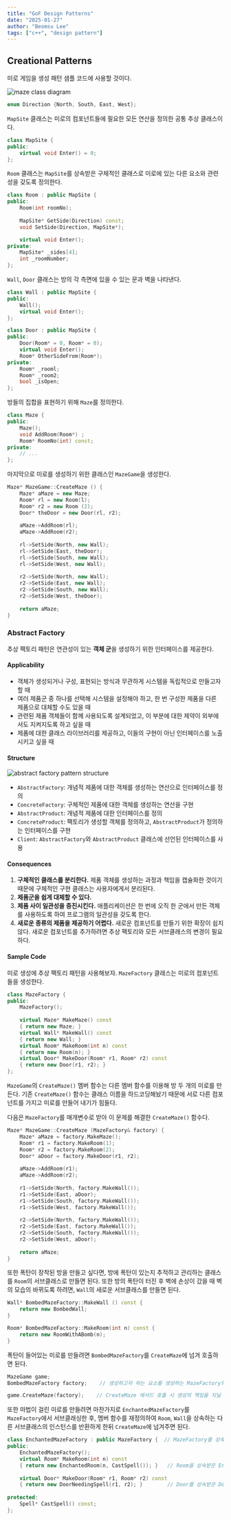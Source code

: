 ```yaml
---
title: "GoF Design Patterns"
date: "2025-01-27"
author: "Beomsu Lee"
tags: ["c++", "design pattern"]
---
```


## Creational Patterns

미로 게임을 생성 패턴 샘플 코드에 사용할 것이다.

![maze class diagram](images/maze_class_diagram.png)

```cpp
enum Direction {North, South, East, West};
```

`MapSite` 클래스는 미로의 컴포넌트들에 필요한 모든 연산을 정의한 공통 추상 클래스이다. 

```cpp
class MapSite {
public:
    virtual void Enter() = 0;
};
```

`Room` 클래스는 `MapSite`를 상속받은 구체적인 클래스로 미로에 있는 다른 요소와 관련성을 갖도록 정의한다. 

```cpp
class Room : public MapSite {
public:
    Room(int roomNo);
    
    MapSite* GetSide(Direction) const;
    void SetSide(Direction, MapSite*);

    virtual void Enter();
private:
    MapSite* _sides[4];
    int _roomNumber;
};
```

`Wall`, `Door` 클래스는 방의 각 측면에 있을 수 있는 문과 벽을 나타낸다.

```cpp
class Wall : public MapSite {
public:
    Wall();
    virtual void Enter();
};

class Door : public MapSite {
public:
    Door(Room* = 0, Room* = 0);
    virtual void Enter();
    Room* OtherSideFrom(Room*);
private:
    Room* _rooml;
    Room* _room2;
    bool _isOpen;
};
```

방들의 집합을 표현하기 위해 `Maze`를 정의한다.

```cpp
class Maze {
public:
    Maze();
    void AddRoom(Room*) ;
    Room* RoomNo(int) const;
private:
    // ...
};
```

마지막으로 미로를 생성하기 위한 클래스인 `MazeGame`을 생성한다.

```cpp
Maze* MazeGame::CreateMaze () {
    Maze* aMaze = new Maze;
    Room* rl = new Room(l);
    Room* r2 = new Room (2);
    Door* theDoor = new Door(rl, r2);
    
    aMaze->AddRoom(rl);
    aMaze->AddRoom(r2);
    
    rl->SetSide(North, new Wall);
    rl->SetSide(East, theDoor);
    rl->SetSide(South, new Wall);
    rl->SetSide(West, new Wall);
    
    r2->SetSide(North, new Wall);
    r2->SetSide(East, new Wall);
    r2->SetSide(South, new Wall);
    r2->SetSide(West, theDoor);
    
    return aMaze;
}
```

### Abstract Factory

추상 팩토리 패턴은 연관성이 있는 **객체 군**을 생성하기 위한 인터페이스를 제공한다.

#### Applicability

- 객체가 생성되거나 구성, 표현되는 방식과 무관하게 시스템을 독립적으로 만들고자 할 때
- 여러 제품군 중 하나를 선택해 시스템을 설정해야 하고, 한 번 구성한 제품을 다른 제품으로 대체할 수도 있을 때
- 관련된 제품 객체들이 함께 사용되도록 설계되었고, 이 부분에 대한 제약이 외부에서도 지켜지도록 하고 싶을 때
- 제품에 대한 클래스 라이브러리를 제공하고, 이들의 구현이 아닌 인터페이스를 노출시키고 싶을 때

#### Structure

![abstract factory pattern structure](images/abstract_factory_pattern_structure.png)

- `AbstractFactory`: 개념적 제품에 대한 객체를 생성하는 연산으로 인터페이스를 정의
- `ConcreteFactory`: 구체적인 제품에 대한 객체를 생성하는 연산을 구현
- `AbstractProduct`: 개념적 제품에 대한 인터페이스를 정의
- `ConcreteProduct`: 팩토리가 생성할 객체를 정의하고, `AbstractProduct`가 정의하는 인터페이스를 구현
- `Client`: `AbstractFactory`와 `AbstractProduct` 클래스에 선언된 인터페이스를 사용 

#### Consequences

1. **구체적인 클래스를 분리한다.** 제품 객체를 생성하는 과정과 책임을 캡슐화한 것이기 때문에 구체적인 구현 클래스는 사용자에게서 분리된다.
2. **제품군을 쉽게 대체할 수 있다.** 
3. **제품 사이 일관성을 증진시킨다.** 애플리케이션은 한 번에 오직 한 군에서 만든 객체를 사용하도록 하여 프로그램의 일관성을 갖도록 한다.
4. **새로운 종류의 제품을 제공하기 어렵다.** 새로운 컴포넌트를 만들기 위한 확장이 쉽지 않다. 새로운 컴포넌트를 추가하려면 추상 팩토리와 모든 서브클래스의 변경이 필요하다.

#### Sample Code

미로 생성에 추상 팩토리 패턴을 사용해보자. `MazeFactory` 클래스는 미로의 컴포넌트들을 생성한다.

```cpp
class MazeFactory {
public:
    MazeFactory();
    
    virtual Maze* MakeMaze() const
    { return new Maze; }
    virtual Wall* MakeWall() const
    { return new Wall; }
    virtual Room* MakeRoom(int n) const
    { return new Room(n); }
    virtual Door* MakeDoor(Room* r1, Room* r2) const
    { return new Door(r1, r2); }
};
```

`MazeGame`의 `CreateMaze()` 멤버 함수는 다른 멤버 함수를 이용해 방 두 개의 미로를 만든다. 기존 `CreateMaze()` 함수는 클래스 이름을 하드코딩해놨기 때문에 서로 다른 컴포넌트를 가지고 미로를 만들어 내기가 힘들다.

다음은 `MazeFactory`를 매개변수로 받아 이 문제를 해결한 `CreateMaze()` 함수다.

```cpp
Maze* MazeGame::CreateMaze (MazeFactory& factory) {
    Maze* aMaze = factory.MakeMaze();
    Room* r1 = factory.MakeRoom(1);
    Room* r2 = factory.MakeRoom(2);
    Door* aDoor = factory.MakeDoor(r1, r2);
    
    aMaze->AddRoom(r1);
    aMaze->AddRoom(r2);
    
    r1->SetSide(North, factory.MakeWall());
    r1->SetSide(East, aDoor);
    r1->SetSide(South, factory.MakeWall());
    r1->SetSide(West, factory.MakeWall());
    
    r2->SetSide(North, factory.MakeWall());
    r2->SetSide(East, factory.MakeWall());
    r2->SetSide(South, factory.MakeWall());
    r2->SetSide(West, aDoor);
    
    return aMaze;
}
```

또한 폭탄이 장착된 방을 만들고 싶다면, 방에 폭탄이 있는지 추적하고 관리하는 클래스를 `Room`의 서브클래스로 만들면 된다. 또한 방의 폭탄이 터진 후 벽에 손상이 갔을 때 벽의 모습의 바뀌도록 하려면, `Wall`의 새로운 서브클래스를 만들면 된다.

```cpp
Wall* BombedMazeFactory::MakeWall () const {
    return new BombedWall;
}

Room* BombedMazeFactory::MakeRoom(int n) const {
    return new RoomWithABomb(n);
}
```


폭탄이 들어있는 미로를 만들려면 `BombedMazeFactory`를 `CreateMaze`에 넘겨 호출하면 된다.

```cpp
MazeGame game;
BombedMazeFactory factory;    // 생성하고자 하는 요소를 생성하는 MazeFactory의 서브클래스인 BombedMazeFactory의 인스턴스 정의

game.CreateMaze(factory);    // CreateMaze 메서드 호출 시 생성의 책임을 지닐 BombedMazeFactory 인스턴스를 매개변수로 전달
```

또한 마법이 걸린 미로를 만들려면 마찬가지로 `EnchantedMazeFactory`를 `MazeFactory`에서 서브클래싱한 후, 멤버 함수를 재정의하여 `Room`, `Wall`을 상속하는 다른 서브클래스의 인스턴스를 반환하게 한뒤 `CreateMaze`에 넘겨주면 된다.

```cpp
class EnchantedMazeFactory : public MazeFactory {  // MazeFactory를 상속받아 부모 클래스에 정의된 연산을 재정의한 후 구체적인 요소를 생성하여 반환하도록 구현하는 서브클래스
public:
    EnchantedMazeFactory();
    virtual Room* MakeRoom(int n) const
    { return new EnchantedRoom(n, CastSpell()); }   // Room을 상속받은 EnchantedRoom의 인스턴스를 생성하여 반환
    
    virtual Door* MakeDoor(Room* r1, Room* r2) const
    { return new DoorNeedingSpell(r1, r2); }        // Door를 상속받은 DoorNeedingSpell의 인스턴스를 생성하여 반환
    
protected:
    Spell* CastSpell() const;
};
```